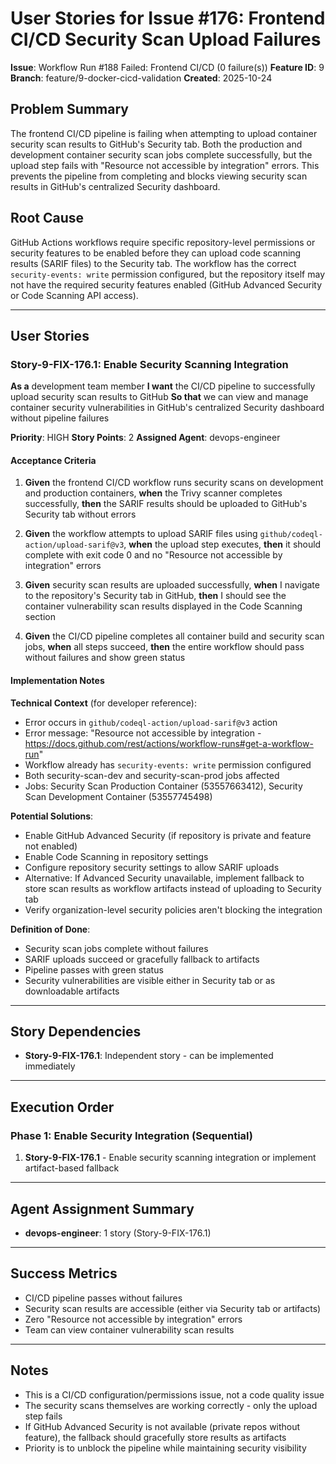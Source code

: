 # User Stories for Issue #176: Frontend CI/CD Security Scan Upload Failures

**Issue**: Workflow Run #188 Failed: Frontend CI/CD (0 failure(s))
**Feature ID**: 9
**Branch**: feature/9-docker-cicd-validation
**Created**: 2025-10-24

## Problem Summary

The frontend CI/CD pipeline is failing when attempting to upload container security scan results to GitHub's Security tab. Both the production and development container security scan jobs complete successfully, but the upload step fails with "Resource not accessible by integration" errors. This prevents the pipeline from completing and blocks viewing security scan results in GitHub's centralized Security dashboard.

## Root Cause

GitHub Actions workflows require specific repository-level permissions or security features to be enabled before they can upload code scanning results (SARIF files) to the Security tab. The workflow has the correct `security-events: write` permission configured, but the repository itself may not have the required security features enabled (GitHub Advanced Security or Code Scanning API access).

---

## User Stories

### Story-9-FIX-176.1: Enable Security Scanning Integration

**As a** development team member
**I want** the CI/CD pipeline to successfully upload security scan results to GitHub
**So that** we can view and manage container security vulnerabilities in GitHub's centralized Security dashboard without pipeline failures

**Priority**: HIGH
**Story Points**: 2
**Assigned Agent**: devops-engineer

#### Acceptance Criteria

1. **Given** the frontend CI/CD workflow runs security scans on development and production containers, **when** the Trivy scanner completes successfully, **then** the SARIF results should be uploaded to GitHub's Security tab without errors

2. **Given** the workflow attempts to upload SARIF files using `github/codeql-action/upload-sarif@v3`, **when** the upload step executes, **then** it should complete with exit code 0 and no "Resource not accessible by integration" errors

3. **Given** security scan results are uploaded successfully, **when** I navigate to the repository's Security tab in GitHub, **then** I should see the container vulnerability scan results displayed in the Code Scanning section

4. **Given** the CI/CD pipeline completes all container build and security scan jobs, **when** all steps succeed, **then** the entire workflow should pass without failures and show green status

#### Implementation Notes

**Technical Context** (for developer reference):
- Error occurs in `github/codeql-action/upload-sarif@v3` action
- Error message: "Resource not accessible by integration - https://docs.github.com/rest/actions/workflow-runs#get-a-workflow-run"
- Workflow already has `security-events: write` permission configured
- Both security-scan-dev and security-scan-prod jobs affected
- Jobs: Security Scan Production Container (53557663412), Security Scan Development Container (53557745498)

**Potential Solutions**:
- Enable GitHub Advanced Security (if repository is private and feature not enabled)
- Enable Code Scanning in repository settings
- Configure repository security settings to allow SARIF uploads
- Alternative: If Advanced Security unavailable, implement fallback to store scan results as workflow artifacts instead of uploading to Security tab
- Verify organization-level security policies aren't blocking the integration

**Definition of Done**:
- Security scan jobs complete without failures
- SARIF uploads succeed or gracefully fallback to artifacts
- Pipeline passes with green status
- Security vulnerabilities are visible either in Security tab or as downloadable artifacts

---

## Story Dependencies

- **Story-9-FIX-176.1**: Independent story - can be implemented immediately

---

## Execution Order

### Phase 1: Enable Security Integration (Sequential)
1. **Story-9-FIX-176.1** - Enable security scanning integration or implement artifact-based fallback

---

## Agent Assignment Summary

- **devops-engineer**: 1 story (Story-9-FIX-176.1)

---

## Success Metrics

- CI/CD pipeline passes without failures
- Security scan results are accessible (either via Security tab or artifacts)
- Zero "Resource not accessible by integration" errors
- Team can view container vulnerability scan results

---

## Notes

- This is a CI/CD configuration/permissions issue, not a code quality issue
- The security scans themselves are working correctly - only the upload step fails
- If GitHub Advanced Security is not available (private repos without feature), the fallback should gracefully store results as artifacts
- Priority is to unblock the pipeline while maintaining security visibility
